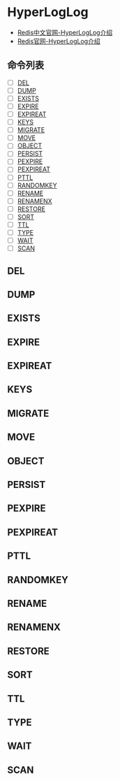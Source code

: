 # HyperLogLog
- [Redis中文官网-HyperLogLog介绍](http://www.redis.cn/commands.html#hyperloglog)
- [Redis官网-HyperLogLog介绍](https://redis.io/commands#hyperloglog)
## 命令列表 
- [ ] [DEL](#DEL)
- [ ] [DUMP](#DUMP)
- [ ] [EXISTS](#EXISTS)
- [ ] [EXPIRE](#EXPIRE)
- [ ] [EXPIREAT](#EXPIREAT)
- [ ] [KEYS](#KEYS)
- [ ] [MIGRATE](#MIGRATE)
- [ ] [MOVE](#MOVE)
- [ ] [OBJECT](#OBJECT)
- [ ] [PERSIST](#PERSIST)
- [ ] [PEXPIRE](#PEXPIRE)
- [ ] [PEXPIREAT](#PEXPIREAT)
- [ ] [PTTL](#PTTL)
- [ ] [RANDOMKEY](#RANDOMKEY)
- [ ] [RENAME](#RENAME)
- [ ] [RENAMENX](#RENAMENX)
- [ ] [RESTORE](#RESTORE)
- [ ] [SORT](#SORT)
- [ ] [TTL](#TTL)
- [ ] [TYPE](#TYPE)
- [ ] [WAIT](#WAIT)
- [ ] [SCAN](#SCAN)
## <span id="DEL">DEL</span>
## <span id="DUMP">DUMP</span>
## <span id="EXISTS">EXISTS</span>
## <span id="EXPIRE">EXPIRE</span>
## <span id="EXPIREAT">EXPIREAT</span>
## <span id="KEYS">KEYS</span>
## <span id="MIGRATE">MIGRATE</span>
## <span id="MOVE">MOVE</span>
## <span id="OBJECT">OBJECT</span>
## <span id="PERSIST">PERSIST</span>
## <span id="PEXPIRE">PEXPIRE</span>
## <span id="PEXPIREAT">PEXPIREAT</span>
## <span id="PTTL">PTTL</span>
## <span id="RANDOMKEY">RANDOMKEY</span>
## <span id="RENAME">RENAME</span>
## <span id="RENAMENX">RENAMENX</span>
## <span id="RESTORE">RESTORE</span>
## <span id="SORT">SORT</span>
## <span id="TTL">TTL</span>
## <span id="TYPE">TYPE</span>
## <span id="WAIT">WAIT</span>
## <span id="SCAN">SCAN</span>




































































